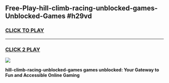 
## Free-Play-hill-climb-racing-unblocked-games-Unblocked-Games #h29vd
<h3>
<a href="https://news.freeplayer.one?title=hill-climb-racing-unblocked-games&ref=8M">CLICK TO PLAY</a></h3>
<hr>

<h3>
<a href="https://news.freeplayer.one?title=hill-climb-racing-unblocked-games&ref=8M">CLICK 2 PLAY</a>
  
</h3>

<a href="https://news.freeplayer.one?title=hill-climb-racing-unblocked-games&ref=8M"><img src="https://clearcache.store/games.png"></a>


**hill-climb-racing-unblocked-games games unblocked: Your Gateway to Fun and Accessible Online Gaming**
